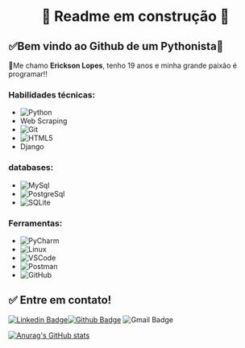 <h1 align="center"> 
	🚧 Readme em construção 🚧
</h1>


## ✅Bem vindo ao Github de um Pythonista🚀  

👋Me chamo **Erickson Lopes**, tenho 19 anos e minha grande paixão é programar!!


### Habilidades técnicas:
- ![Python](https://img.shields.io/badge/-Python-000?&logo=Python&logoColor=3776AB)
- Web Scraping
- ![Git](https://img.shields.io/badge/-Git-000?&logo=git&logoColor=F05032)
- ![HTML5](https://img.shields.io/badge/-HTML5-000?&logo=HTML5&logoColor=E34F26)
- Django

### databases:
- ![MySql](https://img.shields.io/badge/-MySql-000?&logo=MySQL&logoColor=4479A1)
- ![PostgreSql](https://img.shields.io/badge/-PostgreSql-000?&logo=postgresql&logoColor=336791)
- ![SQLite](https://img.shields.io/badge/-SQLite-000?&logo=sqlite&logoColor=003B57)

### Ferramentas:
- ![PyCharm](https://img.shields.io/badge/-PyCharm-000?&logo=PyCharm&logoColor=4479A1)
- ![Linux](https://img.shields.io/badge/-Linux-000?&logo=Linux&logoColor=FCC624)
- ![VSCode](https://img.shields.io/badge/-VSCode-000?&logo=Visual%20Studio%20Code&logoColor=007ACC)
- ![Postman](https://img.shields.io/badge/-Postman-000?&logo=Postman&logoColor=FF6C37)
- ![GitHub](https://img.shields.io/badge/-GitHub-EEEEEE?&logo=GitHub&logoColor=FF6C37)

## ✅ Entre em contato!

[![Linkedin Badge](https://img.shields.io/badge/-LinkedIn-blue?style=flat-square&logo=Linkedin&logoColor=white&link=https://linkedin.com/in/brunoluiss)](https://www.linkedin.com/in/ericksonlopesdev/)[![Github Badge](https://img.shields.io/badge/-Github-000?style=flat-square&logo=Github&logoColor=white&link=https://github.com/Erickson-lopes-dev)](https://github.com/Erickson-lopes-dev)
![Gmail Badge](https://img.shields.io/badge/-ofc.erickson@gmail.com-c14438?style=flat-square&logo=Gmail&logoColor=white&link=erickson:ofc.erickson@gmail.com)


   
[![Anurag's GitHub stats](https://github-readme-stats.vercel.app/api?username=Erickson-lopes-dev&show_icons=true&theme=tokyonight)](https://github.com/Erickson-lopes-dev/github-readme-stats)
